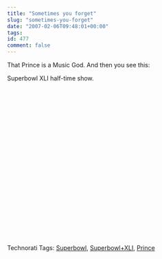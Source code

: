 ```yaml
---
title: "Sometimes you forget"
slug: "sometimes-you-forget"
date: "2007-02-06T09:48:01+00:00"
tags:
id: 477
comment: false
---
```


That Prince is a Music God. And then you see this:

Superbowl XLI half-time show.

<object width="425" height="350"><param name="movie" value="http://www.youtube.com/v/7YX5aXbs7_4"></param><param name="wmode" value="transparent"></param><embed src="http://www.youtube.com/v/7YX5aXbs7_4" type="application/x-shockwave-flash" wmode="transparent" width="425" height="350"></embed></object>

<span class="technoratitag">Technorati Tags: [Superbowl](http://www.technorati.com/tags/Superbowl), [Superbowl+XLI](http://www.technorati.com/tags/Superbowl+XLI), [Prince](http://www.technorati.com/tags/Prince)</span>
